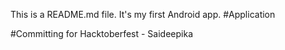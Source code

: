 This is a README.md file. It's my first Android app.
#Application

#Committing for Hacktoberfest - Saideepika
